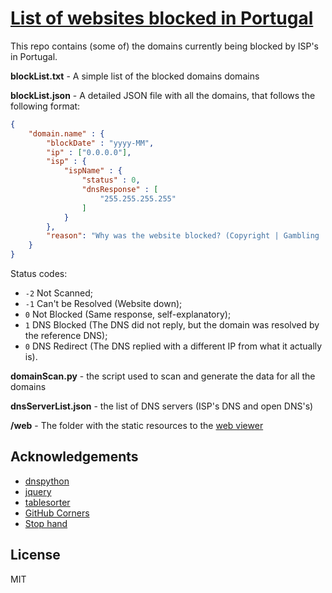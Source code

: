 # [List of websites blocked in Portugal][1]

This repo contains (some of) the domains currently being blocked by ISP's in Portugal.

**blockList.txt** - A simple list of the blocked domains domains

**blockList.json** - A detailed JSON file with all the domains, that follows the following format:
```JSON
{
	"domain.name" : {
		"blockDate" : "yyyy-MM",
		"ip" : ["0.0.0.0"],
		"isp" : {
			"ispName" : {
				"status" : 0,
				"dnsResponse" : [
					"255.255.255.255"
				]
			}
		},
		"reason": "Why was the website blocked? (Copyright | Gambling | 'Mistake' | Unknown)"
	}
}
```

Status codes:
* `-2` Not Scanned;
* `-1` Can't be Resolved (Website down);
* `0` Not Blocked (Same response, self-explanatory);
* `1` DNS Blocked (The DNS did not reply, but the domain was resolved by the reference DNS);
* `0` DNS Redirect (The DNS replied with a different IP from what it actually is).



**domainScan.py** - the script used to scan and generate the data for all the domains

**dnsServerList.json** - the list of DNS servers (ISP's DNS and open DNS's)

**/web** - The folder with the static resources to the [web viewer][1]

## Acknowledgements

- [dnspython](https://github.com/rthalley/dnspython)
- [jquery](https://jquery.com/)
- [tablesorter](https://github.com/christianbach/tablesorter)
- [GitHub Corners](https://github.com/tholman/github-corners)
- [Stop hand](https://en.wikipedia.org/wiki/File:Stop_hand.svg)


## License

MIT

[1]: <http://tofran.github.io/PortugalWebBlocking/>
